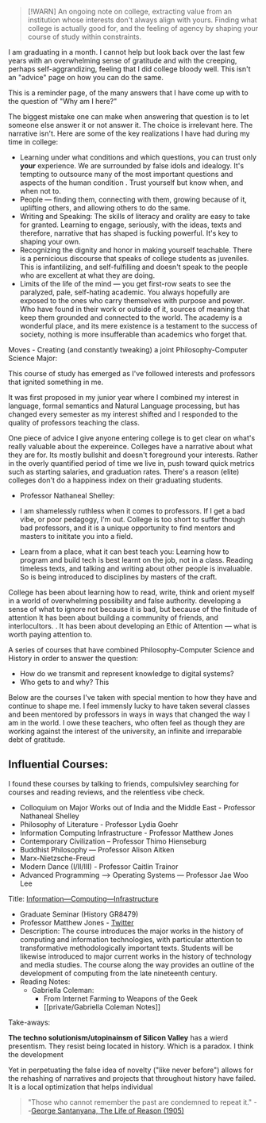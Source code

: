 
>[!WARN]
>An ongoing note on college, extracting value from an institution whose interests don't always align with yours. Finding what college is actually good for, and the feeling of agency by shaping your course of study within constraints. 

I am graduating in a month. I cannot help but look back over the last few years with an overwhelming sense of gratitude and with the creeping, perhaps self-aggrandizing, feeling that I did college bloody well. This isn't an "advice" page on how you can do the same. 

This is a reminder page, of the many answers that I have come up with to the question of "Why am I here?"

The biggest mistake one can make when answering that question is to let someone else answer it or not answer it. The choice is irrelevant here. The narrative isn't. Here are some of the key realizations I have had during my time in college: 

- Learning under what conditions and which questions, you can trust only **your** experience. We are surrounded by false idols and idealogy. It's tempting to outsource many of the most important questions and aspects of the human condition . Trust yourself but know when, and when not to. 
- People — finding them, connecting with them, growing because of it, uplifting others, and allowing others to do the same. 
- Writing and Speaking: The skills of literacy and orality are easy to take for granted. Learning to engage, seriously, with the ideas, texts and therefore, narrative that has shaped is fucking powerful. It's key to shaping your own. 
- Recognizing the dignity and honor in making yourself teachable. There is a pernicious discourse that speaks of college students as juveniles. This is infantilizing, and self-fulfilling and doesn't speak to the people who are excellent at what they are doing. 
- Limits of the life of the mind  — you get first-row seats to see the paralyzed, pale, self-hating academic. You always hopefully are exposed to the ones who carry themselves with purpose and power. Who have found in their work or outside of it, sources of meaning that keep them grounded and connected to the world. The academy is a wonderful place, and its mere existence is a testament to the success of society, nothing is more insufferable than academics who forget that. 



Moves - Creating (and constantly tweaking) a joint Philosophy-Computer Science Major:

This course of study has emerged as I've followed interests and professors that ignited something in me. 

It was first proposed in my junior year where I combined my interest in language, formal semantics and Natural Language processing, but has changed every semester as my interest shifted and I responded to the quality of professors teaching the class. 

One piece of advice I give anyone entering college is to get clear on what's really valuable about the expereince. Colleges have a narrative about what they are for. Its mostly bullshit and doesn't foreground your interests.  Rather in the overly quantified period of time we live in, push toward quick metrics such as starting salaries, and graduation rates. There's a reason (elite) colleges don't do a happiness index on their graduating students. 

- Professor Nathaneal Shelley: 

- I am shamelessly ruthless when it comes to professors. If I get a bad vibe, or poor pedagogy, I'm out. College is too short to suffer though bad professors, and it is a unique opportunity to find mentors and masters to inititate you into a field.

- Learn from a place, what it can best teach you:
Learning how to program and build tech is best learnt on the job, not in a class. Reading timeless texts, and talking and writing about other people is invaluable. So is being introduced to disciplines by masters of the craft. 

College has been about learning how to read, write, think and orient myself in a world of overwhelming possibility and false authority.  developing a sense of what to ignore not because it is bad, but because of the finitude of attention
It has been about building a community of friends, and interlocultors.  . It has been about developing an Ethic of Attention — what is worth paying attention to. 


A series of courses that have combined Philosophy-Computer Science and History in order to answer the question:
- How do we transmit and represent knowledge to digital systems?
- Who gets to and why? 
This


Below are the courses I've taken with special mention to how they have and continue to shape me. I feel immensly lucky to have taken several classes and been mentored by professors in ways in ways that changed the way I am in the world. I owe these teachers, who often feel as though they are working against the interest of the university, an infinite and irreparable debt of gratitude.

## **Influential Courses:**

I found these courses by talking to friends, compulsivley searching for courses and reading reviews, and the relentless vibe check.

- Colloquium on Major Works out of India and the Middle East - Professor Nathaneal Shelley
- Philosophy of Literature - Professor Lydia Goehr
- Information Computing Infrastructure - Professor Matthew Jones
- Contemporary Civilization – Professor Thimo Hienseburg
- Buddhist Philosophy — Professor Alison Aitken
- Marx-Nietzsche-Freud
- Modern Dance (I/II/III) - Professor Caitlin Trainor
- Advanced Programming --> Operating Systems — Professor Jae Woo Lee


Title: [Information—Computing—Infrastructure](http://www.columbia.edu/cu/bulletin/uwb/#/cu/bulletin/uwb/subj/HIST/GR8479-20223-001)
- Graduate Seminar (History GR8479)
- Professor Matthew Jones - [Twitter](https://twitter.com/nescioquid)
- Description: The course introduces the major works in the history of computing and information technologies, with particular attention to transformative methodologically important texts. Students will be likewise introduced to major current works in the history of technology and media studies. The course along the way provides an outline of the development of computing from the late nineteenth century.
- Reading Notes:
	- Gabriella Coleman:
		- From Internet Farming to Weapons of the Geek
		- [[private/Gabriella Coleman Notes]]


 Take-aways:
 
 **The techno solutionism/utopinainsm of Silicon Valley** has a wierd presentism. They resist being located in history. Which is a paradox. I think the development
 
Yet in perpetuating the false idea of novelty ("like never before") allows for the rehashing of narratives and projects that throughout history have failed. It is a local optimization that helps individual 

> "Those who cannot remember the past are condemned to repeat it." --[George Santanyana, The Life of Reason (1905)](https://americanart.si.edu/artwork/those-who-cannot-remember-past-are-condemned-repeat-it-george-santayana-life-reason-1905)
